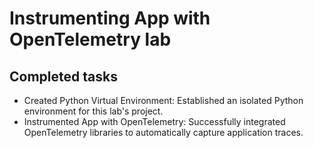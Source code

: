 # Instrumenting App with OpenTelemetry lab

## Completed tasks
- Created Python Virtual Environment: Established an isolated Python environment for this lab's project.
- Instrumented App with OpenTelemetry: Successfully integrated OpenTelemetry libraries to automatically capture application traces.